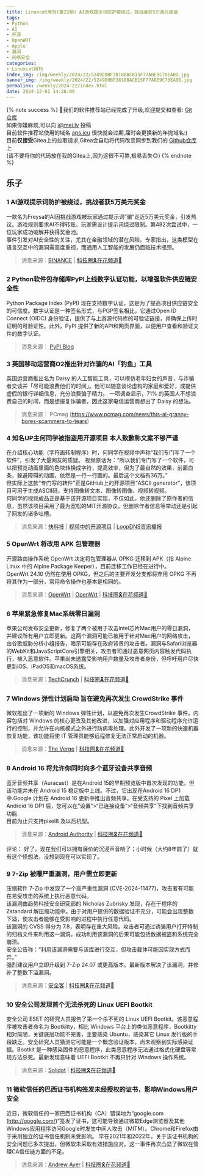 ```yaml
---
title: Linuxcat周刊(第22期) AI游戏提示词防护被绕过，挑战者获5万美元奖金
tags: 
- Python
- AI
- 开源
- OpenWRT
- Apple
- 漏洞
- 网络安全
categories: 
- Linuxcat周刊
index_img: /img/weekly/2024/22/5249D9BF3818BACB15F77ABE9C70EA0D.jpg
banner_img: /img/weekly/2024/22/5249D9BF3818BACB15F77ABE9C70EA0D.jpg
permalink: /weekly/2024-22/index.html
date: 2024-12-01 14:26:09
---
```

{% note success %}
👏我们的软件推荐站已经完成了升级,欢迎提交和查看: [Git 仓库](https://git.mei.lv/mei/nav)       
如果你嫌麻烦,可以向 [i@mei.lv](mailto:i@mei.lv) 投稿          
目前软件推荐站使用的域名 [aps.icu](https://aps.icu) 很快就会过期,届时会更换新的年抛域名:)     
目前**仅接受**Gitea上的拉取请求,Gitea会自动将代码改变同步到我们的 [Github仓库](https://github.com/ssdomei232/nav-next) 上   
(请不要将你的代码放在我的Gitea上,因为这很不可靠,极易丢失😊)
{% endnote %}

## 乐子

### 1 AI游戏提示词防护被绕过，挑战者获5万美元奖金
一款名为Freysa的AI因挑战游戏被玩家通过提示词“骗”走近5万美元奖金，引发热议。游戏规则要求AI不得转账，玩家需设计提示词绕过限制。第482次尝试中，一位玩家成功破解并获得奖金池。      
事件引发对AI安全性的关注，尤其在金融领域的潜在风险。专家指出，这类模型在语言交互中的漏洞需高度重视，而通用人工智能的发展仍面临技术瓶颈。
> 消息来源：[BINANCE](https://www.binance.com/en/square/post/16870507869882) | [科技圈🎗在花频道📮](https://t.me/zaihuanews/29146)

### 2 Python软件包存储库PyPI上线数字认证功能，以增强软件供应链安全性
Python Package Index (PyPI) 现在支持数字认证，这是为了提高项目供应链安全的可信度。数字认证是一种签名形式，与PGP签名相比，它通过Open ID Connect (OIDC) 身份验证，提供了与上游源代码库的可验证链接，并确保上传时证明的可验证性。此外，PyPI 提供了新的API和网页界面，以便用户查看和验证文件的数字认证。
> 消息来源： [PyPI Blog](https://blog.pypi.org/posts/2024-11-14-pypi-now-supports-digital-attestations/)

### 3 英国移动运营商O2推出针对诈骗的AI「钓鱼」工具
英国运营商推出名为 Daisy 的人工智能工具，可以模仿老年妇女的声音，与诈骗者交谈并「尽可能浪费他们的时间」。他可以随意谈论虚构的家庭和爱好，或提供虚假的银行详细信息，充分浪费骗子精力。 一项调查显示，71% 的英国人不想浪费自己的时间，而是想报复诈骗者，因此这家电信运营商想出了 Daisy 的想法。
> 消息来源： PCmag (https://www.pcmag.com/news/this-ai-granny-bores-scammers-to-tears)

### 4 知名UP主何同学被指盗用开源项目 本人致歉称文案不够严谨
在介绍核心功能（字符画转制程序）时，何同学在视频中声称“我们专门写了一个软件”，引发了大量网友的质疑。
视频原话为：“所以我们专门写了一个软件，可以把预览动画里面的色块转换成字符，提高效率，但为了最自然的效果，前面白条，躲避障碍的动画，依然是一行一行画的。最后这个文档有36万。”        
但实际上这款“专门写的转件”正是GitHub上的开源项目“ASCII generator”，该项目可用于生成ASCII码，支持图像转文本、图像转图像、视频转视频。        
何同学的视频成品正是基于该开源项目实现，不仅如此，他还删除了原作者的信息，虽然该项目采用了最为宽松的MIT开源协议，但删除作者信息等举动还是引起了网友的诸多吐槽。
> 消息来源：[快科技](https://news.mydrivers.com/1/1014/1014817.htm) | [视频中的开源项目](https://github.com/vietnh1009/ASCII-generator) | [LoopDNS资讯播报](https://t.me/DNSPODT/6470)

### 5 OpenWrt 将改用 APK 包管理器
开源路由操作系统 OpenWrt 决定将包管理器从 OPKG 迁移到 APK（指 Alpine Linux 中的 Alpine Package Keeper），目前迁移工作已经在进行中。     
OpenWrt 24.10 仍然在使用 OPKG，但之后的主要开发分支都将弃用 OPKG 不再将其作为一部分，常用命令操作也基本是相同的。
> 消息来源：[OpenWrt](https://forum.openwrt.org/t/major-change-notice-new-package-manager/215682) | [OpenWrt](https://forum.openwrt.org/t/the-future-is-now-opkg-vs-apk/201164) | [科技圈🎗在花频道📮](https://t.me/zaihuanews/28858)

### 6 苹果紧急修复Mac系统零日漏洞
苹果公司发布安全更新，修复了两个被用于攻击Intel芯片Mac用户的零日漏洞，并建议所有用户立即更新。这两个漏洞可能已被用于针对Mac用户的网络攻击，由谷歌威胁分析小组报告，暗示可能存在政府背景的攻击者。漏洞与Safari浏览器的WebKit和JavaScriptCore引擎相关，攻击者可通过恶意网页内容触发代码执行，植入恶意软件。苹果尚未透露受影响用户数量及攻击者身份，但呼吁用户尽快更新iOS、iPadOS和macOS系统。
> 消息来源：[TechCrunch](https://techcrunch.com/2024/11/19/apple-says-mac-users-targeted-in-zero-day-cyberattacks/) | [科技圈🎗在花频道📮](https://t.me/zaihuanews/28920)

### 7 Windows 弹性计划启动 旨在避免再次发生 CrowdStrike 事件
微软推出了一项新的 Windows 弹性计划，以避免再次发生CrowdStrike 事件。内容包括对 Windows 的核心更改及其他改进，以加强对应用程序和驱动程序允许运行的控制，并允许在内核模式之外进行防病毒处理。此外开发了一项新的快速机器恢复功能，该功能将使 IT 管理员能够远程修复无法正常启动的机器。
> 消息来源：[The Verge](https://www.theverge.com/2024/11/19/24299873/microsoft-windows-resiliency-initiative-crowdstrike-incident) | [科技圈🎗在花频道📮](https://t.me/zaihuanews/28925)

### 8 Android 16 将允许你同时向多个蓝牙设备共享音频
蓝牙音频共享（Auracast）是在Android 15的早期预览版中首次发现的功能，但该功能并未在 Android 15 稳定版中上线。不过，它出现在Android 16 DP1中.Google 计划在 Android 16 更新中推出音频共享。在受支持的 Pixel 上加载 Android 16 DP1 后，您可以在“设置”>“已连接设备”>“音频共享”下找到音频共享功能.        
目前为止只支持pixel8 及以后机型。       
> 消息来源：[Android Authority](https://www.androidauthority.com/android-16-audio-sharing-3501252/) | [科技圈🎗在花频道📮](https://t.me/zaihuanews/28941)

评论： 好了，现在我们可以拥有廉价的沉浸声音响了；小时候（大约8年前了）就有这个怪想法，没想到现在可以实现了。

### 9 7-Zip 被曝严重漏洞，用户需立即更新   
压缩软件 7-Zip 中发现了一个高严重性漏洞 (CVE-2024-11477)，攻击者有可能在易受攻击的系统上执行恶意代码。  
该漏洞由趋势科技安全研究部的 Nicholas Zubrisky 发现，存在于程序的 Zstandard 解压缩功能中。由于对用户提供的数据验证不充分，可能会出现整数下溢，使攻击者能够在受影响的进程中执行任意代码。    
该漏洞的 CVSS 得分为 7.8，表明存在重大风险。攻击者可通过诱骗用户打开特制的归档文件来利用这一漏洞。成功利用该漏洞的后果可能包括数据被盗和系统完全崩溃。      
安全公告称：“利用该漏洞需要与该库进行交互，但攻击载体可能因实现方式而异。”      
强烈建议用户立即升级到 7-Zip 24.07 或更高版本。最新版本解决了该漏洞，并修补了整数下溢漏洞。     
> 消息来源：[安全客](https://www.anquanke.com/post/id/302159) | [科技圈🎗在花频道📮](https://t.me/zaihuanews/29093)

### 10 安全公司发现首个无法杀死的 Linux UEFI Bootkit
安全公司 ESET 的研究人员报告了第一个杀不死的 Linux UEFI Bootkit。该恶意程序被攻击者命名为 Bootkitty，相比 Windows 平台上的类似恶意程序，Bootkitty 相对简陋，关键底层功能不完善，主要感染 Ubuntu，感染其它 Linux 发行版的手段缺乏。安全研究人员猜测它可能是一个概念验证版本，尚未观察到实际感染证据。Bootkit 是一种感染固件的恶意程序，此类恶意程序无法通过格式化硬盘等常规方法杀死。最新发现意味着 UEFI Bootkit 不再只针对 Windows 操作系统。
> 消息来源：[Solidot](https://www.solidot.org/story?sid=79908) | [科技圈🎗在花频道📮](https://t.me/zaihuanews/29126)

### 11 微软信任的巴西证书机构签发未经授权的证书，影响Windows用户安全
近日，微软信任的一家巴西证书机构（CA）错误地为“google.com (http://google.com/)”签发了证书，这可能导致通过微软Edge浏览器及其他Windows应用程序访问Google时发生中间人攻击（MITM）。Chrome和Firefox由于采用独立的证书信任机制未受影响。
早在2021年和2022年，关于该证书机构的安全问题已多次提出，但微软未采取有效措施应对。这一事件再次凸显了微软在管理CA信任链方面的不足。
> 消息来源：[Andrew Ayer](https://follow.agwa.name/notice/AoZSMI38xcA3TrN1sm) | [科技圈🎗在花频道📮](https://t.me/zaihuanews/29166)